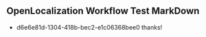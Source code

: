 ## OpenLocalization Workflow Test MarkDown
* d6e6e81d-1304-418b-bec2-e1c06368bee0 
thanks!<!--HONumber=Mar16_HO4-->
